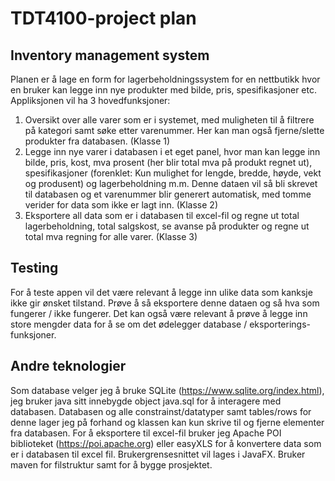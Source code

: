 # TDT4100-project plan

## Inventory management system 

Planen er å lage en form for lagerbeholdningssystem for en nettbutikk hvor en bruker kan legge inn nye produkter med bilde, pris, spesifikasjoner etc. 
Appliksjonen vil ha 3 hovedfunksjoner: 

1. Oversikt over alle varer som er i systemet, med muligheten til å filtrere på kategori samt søke etter varenummer. Her kan man også fjerne/slette produkter fra databasen. (Klasse 1)
2. Legge inn nye varer i databasen i et eget panel, hvor man kan legge inn bilde, pris, kost, mva prosent (her blir total mva på produkt regnet ut), spesifikasjoner (forenklet: Kun mulighet for lengde, bredde, høyde, vekt og produsent) og lagerbeholdning m.m. Denne dataen vil så bli skrevet til databasen og et varenummer blir generert automatisk, med tomme verider for data som ikke er lagt inn. (Klasse 2)
3. Eksportere all data som er i databasen til excel-fil og regne ut total lagerbeholdning, total salgskost, se avanse på produkter og regne ut total mva regning for alle varer. (Klasse 3)

## Testing

For å teste appen vil det være relevant å legge inn ulike data som kanksje ikke gir ønsket tilstand. Prøve å så eksportere denne dataen og så hva som fungerer / ikke fungerer. Det kan også være relevant å prøve å legge inn store mengder data for å se om det ødelegger database / eksporterings-funksjoner. 

## Andre teknologier

Som database velger jeg å bruke SQLite (https://www.sqlite.org/index.html), jeg bruker java sitt innebygde object java.sql for å interagere med databasen. Databasen og alle constrainst/datatyper samt tables/rows for denne lager jeg på forhand og klassen kan kun skrive til og fjerne elementer fra databasen. For å eksportere til excel-fil bruker jeg Apache POI biblioteket (https://poi.apache.org) eller easyXLS for å konvertere data som er i databasen til excel fil. Brukergrensesnittet vil lages i JavaFX. Bruker maven for filstruktur samt for å bygge prosjektet. 